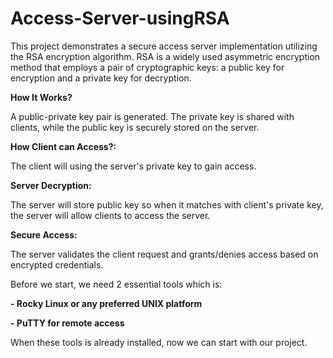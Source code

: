 # Access-Server-usingRSA

This project demonstrates a secure access server implementation utilizing the RSA encryption algorithm. RSA is a widely used asymmetric encryption method that employs a pair of cryptographic keys: a public key for encryption and a private key for decryption.


**How It Works?**


A public-private key pair is generated.
The private key is shared with clients, while the public key is securely stored on the server.


**How Client can Access?:**

The client will using the server's private key to gain access.


**Server Decryption:**

The server will store public key so when it matches with client's private key, the server will allow clients to access the server.


**Secure Access:**

The server validates the client request and grants/denies access based on encrypted credentials.



Before we start, we need 2 essential tools which is:

**- Rocky Linux or any preferred UNIX platform**

**- PuTTY for remote access**

When these tools is already installed, now we can start with our project.
